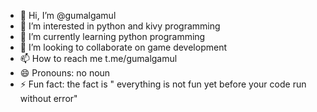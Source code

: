 - 👋 Hi, I’m @gumalgamul
- 👀 I’m interested in python and kivy programming
- 🌱 I’m currently learning python programming
- 💞️ I’m looking to collaborate on game development
- 📫 How to reach me t.me/gumalgamul
- 😄 Pronouns: no noun
- ⚡ Fun fact: the fact is " everything is not fun yet before your code run without error"

<!---
gumalgamul/gumalgamul is a ✨ special ✨ repository because its `README.md` (this file) appears on your GitHub profile.
You can click the Preview link to take a look at your changes.
--->
